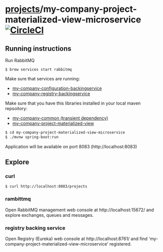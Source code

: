 # [projects](http://ivans-innovation-lab.github.io/projects)/my-company-project-materialized-view-microservice [![CircleCI](https://circleci.com/gh/ivans-innovation-lab/my-company-project-materialized-view-microservice.svg?style=svg)](https://circleci.com/gh/ivans-innovation-lab/my-company-project-materialized-view-microservice)

## Running instructions

Run RabbitMQ
```
$ brew services start rabbitmq
```

Make sure that services are running:

 - [my-company-configuration-backingservice](https://github.com/ivans-innovation-lab/my-company-configuration-backingservice)
 - [my-company-registry-backingservice](https://github.com/ivans-innovation-lab/my-company-registry-backingservice)
 
Make sure that you have this libraries installed in your local maven repsoitory:

 - [my-company-common (transient dependency)](https://github.com/ivans-innovation-lab/my-company-common)
 - [my-company-project-materialized-view](https://github.com/ivans-innovation-lab/my-company-project-materialized-view)

```bash
$ cd my-company-project-materialized-view-microservice
$ ./mvnw spring-boot:run
```

Application will be available on port 8083 (http://localhost:8083)

## Explore

### curl

```
$ curl http://localhost:8083/projects 
```

### rambittmq

Open RabbitMQ management web console at http://localhost:15672/ and explore exchanges, queues and messages.

### registry backing service

Open Registry (Eureka) web console at http://localhost:8761/ and find 'my-company-project-materialized-view-microservice' registered.


